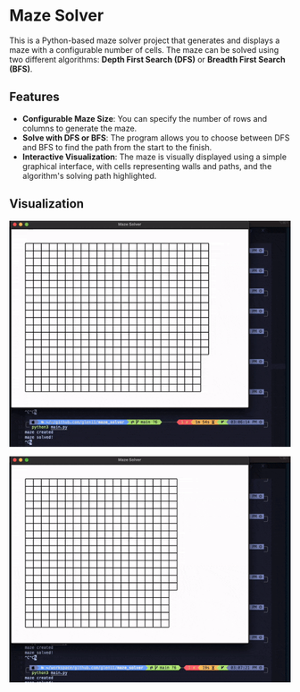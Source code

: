 # Maze Solver

This is a Python-based maze solver project that generates and displays a maze with a configurable number of cells. The maze can be solved using two different algorithms: **Depth First Search (DFS)** or **Breadth First Search (BFS)**.

## Features

- **Configurable Maze Size**: You can specify the number of rows and columns to generate the maze.
- **Solve with DFS or BFS**: The program allows you to choose between DFS and BFS to find the path from the start to the finish.
- **Interactive Visualization**: The maze is visually displayed using a simple graphical interface, with cells representing walls and paths, and the algorithm's solving path highlighted.

## Visualization

![BFS Animation](assets/images/BFS.gif)


![DFS Animation](assets/images/DFS.gif)

